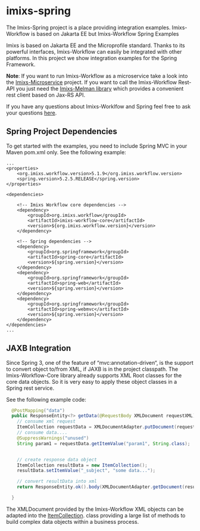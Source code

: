 # imixs-spring

The Imixs-Spring project is a place providing integration examples. Imixs-Workflow is based on Jakarta EE but 
Imixs-Workflow Spring Examples


Imixs is based on Jakarta EE and the Microprofile standard. Thanks to its powerful interfaces, Imixs-Workflow  can easily be integrated with other platforms. In this project we show integration examples for the Spring Framework.

**Note**: If you want to run Imixs-Workflow as a microservice take a look into the [Imixs-Microservice](https://github.com/imixs/imixs-microservice) project. If you want to call the Imixs-Workflow Rest-API you just need the [Imixs-Melman library](https://github.com/imixs/imixs-melman) which provides a convenient rest client based on Jax-RS API. 
 

If you have any questions about Imixs-Worklfow and Spring feel free to ask your questions [here](https://github.com/imixs/imixs-spring/issues).



## Spring Project Dependencies

To get started with the examples, you need to include Spring MVC in your Maven pom.xml only. See the following example:

	...
	<properties>
		<org.imixs.workflow.version>5.1.9</org.imixs.workflow.version>
		<spring.version>5.2.5.RELEASE</spring.version>
	</properties>

	<dependencies>
	
		<!-- Imixs Workflow core dependencies -->
		<dependency>
			<groupId>org.imixs.workflow</groupId>
			<artifactId>imixs-workflow-core</artifactId>
			<version>${org.imixs.workflow.version}</version>
		</dependency>
		
		<!-- Spring dependencies -->
		<dependency>
			<groupId>org.springframework</groupId>
			<artifactId>spring-core</artifactId>
			<version>${spring.version}</version>
		</dependency>
		<dependency>
			<groupId>org.springframework</groupId>
			<artifactId>spring-web</artifactId>
			<version>${spring.version}</version>
		</dependency>
		<dependency>
			<groupId>org.springframework</groupId>
			<artifactId>spring-webmvc</artifactId>
			<version>${spring.version}</version>
		</dependency>
	</dependencies>
	...

		
## JAXB Integration


Since Spring 3, one of the feature of “mvc:annotation-driven“, is the support to convert object to/from XML, if JAXB is in the project classpath. The Imixs-Workflow-Core library already supports XML Root classes for the core data objects. So it is very easy to apply these object classes in a Spring rest service. 

See the following example code:


```java
  @PostMapping("data")
  public ResponseEntity<?> getData(@RequestBody XMLDocument requestXML) {
    // consume xml request
    ItemCollection requestData = XMLDocumentAdapter.putDocument(requestXML);
    // consume data....
    @SuppressWarnings("unused")
    String param1 = requestData.getItemValue("param1", String.class);


    // create response data object
    ItemCollection resultData = new ItemCollection();
    resultData.setItemValue("_subject", "some data...");

    // convert resultData into xml
    return ResponseEntity.ok().body(XMLDocumentAdapter.getDocument(resultData));

  }
```

The XMLDocument provided by the Imixs-Workflow XML objects can be adapted into the [ItemCollection](https://www.imixs.org/doc/core/itemcollection.html). class providing a large list of methods to build complex data objects within a business process. 



